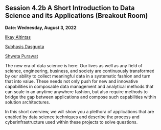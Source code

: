## Session 4.2b A Short Introduction to Data Science and its Applications (Breakout Room) ##

**Date: Wednesday, August 3, 2022**

[Ilkay Altintas](https://www.sdsc.edu/research/researcher_spotlight/altintas_ilkay.html)

[Subhasis Dasgupta]()

[Shweta Purawat]()

The new era of data science is here. Our lives as well as any field of science, engineering, business, and society are continuously transformed by our ability to collect meaningful data in a systematic fashion and turn that into value. These needs not only push for new and innovative capabilities in composable data management and analytical methods that can scale in an anytime anywhere fashion, but also require methods to bridge the gap between applications and compose such capabilities within solution architectures. 

In this short overview, we will show you a plethora of applications that are enabled by data science techniques and describe the process and cyberinfrastructure used within these projects to solve questions. 
